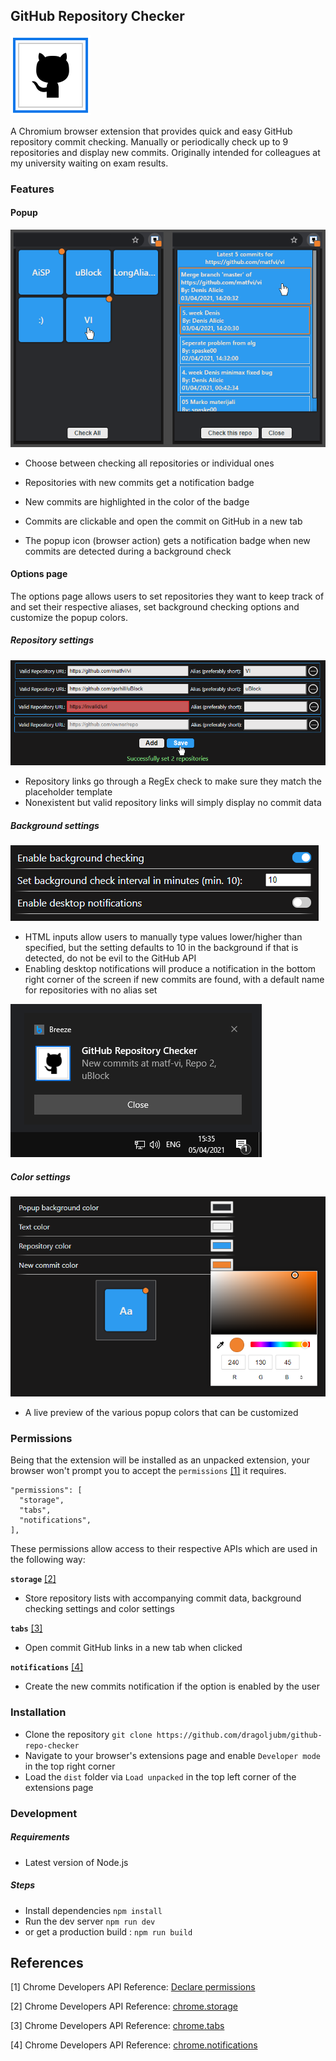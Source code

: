 ## GitHub Repository Checker

![BrowserAction](./misc/icon128.png "BrowserAction")

A Chromium browser extension that provides quick and easy GitHub repository commit checking.
Manually or periodically check up to 9 repositories and display new commits.
Originally intended for colleagues at my university waiting on exam results.

### Features

#### Popup

![Popup](./misc/popup.png "Popup")

- Choose between checking all repositories or individual ones
- Repositories with new commits get a notification badge
- New commits are highlighted in the color of the badge
- Commits are clickable and open the commit on GitHub in a new tab

- The popup icon (browser action) gets a notification badge when new commits are detected during a background check

#### Options page

The options page allows users to set repositories they want to keep track of and set their respective aliases, set background checking options and customize the popup colors.

##### Repository settings

![RepoForms](./misc/forms.png "Repo forms")

- Repository links go through a RegEx check to make sure they match the placeholder template
- Nonexistent but valid repository links will simply display no commit data

##### Background settings

![BackgroundSettings](./misc/background.png "Background settings")

- HTML inputs allow users to manually type values lower/higher than specified, but the setting defaults to 10 in the background if that is detected, do not be evil to the GitHub API
- Enabling desktop notifications will produce a notification in the bottom right corner of the screen if new commits are found, with a default name for repositories with no alias set

![Notification](./misc/notification.png "Notfication")

##### Color settings

![Colors](./misc/colors.png "Color settings")

- A live preview of the various popup colors that can be customized

### Permissions

Being that the extension will be installed as an unpacked extension, your browser won't prompt you to accept the `permissions` [[1]](#1) it requires.

    "permissions": [
      "storage",
      "tabs",
      "notifications",
    ],

These permissions allow access to their respective APIs which are used in the following way:

**`storage`** [[2]](#2)

- Store repository lists with accompanying commit data, background checking settings and color settings

**`tabs`** [[3]](#3)

- Open commit GitHub links in a new tab when clicked

**`notifications`** [[4]](#4)

- Create the new commits notification if the option is enabled by the user

### Installation

- Clone the repository
  `git clone https://github.com/dragoljubm/github-repo-checker `
- Navigate to your browser's extensions page and enable `Developer mode` in the top right corner
- Load the `dist` folder via `Load unpacked` in the top left corner of the extensions page

### Development

##### Requirements

- Latest version of Node.js

##### Steps

- Install dependencies
  `npm install`
- Run the dev server
  `npm run dev`
- or get a production build :
  `npm run build`

## References

<a id="1">[1]</a> Chrome Developers API Reference: [Declare permissions](https://developer.chrome.com/docs/extensions/mv2/declare_permissions/)

<a id="2">[2]</a> Chrome Developers API Reference: [chrome.storage](https://developer.chrome.com/docs/extensions/reference/storage/)

<a id="3">[3]</a> Chrome Developers API Reference: [chrome.tabs](https://developer.chrome.com/docs/extensions/reference/tabs/)

<a id="4">[4]</a> Chrome Developers API Reference: [chrome.notifications](https://developer.chrome.com/docs/extensions/reference/notifications/)
